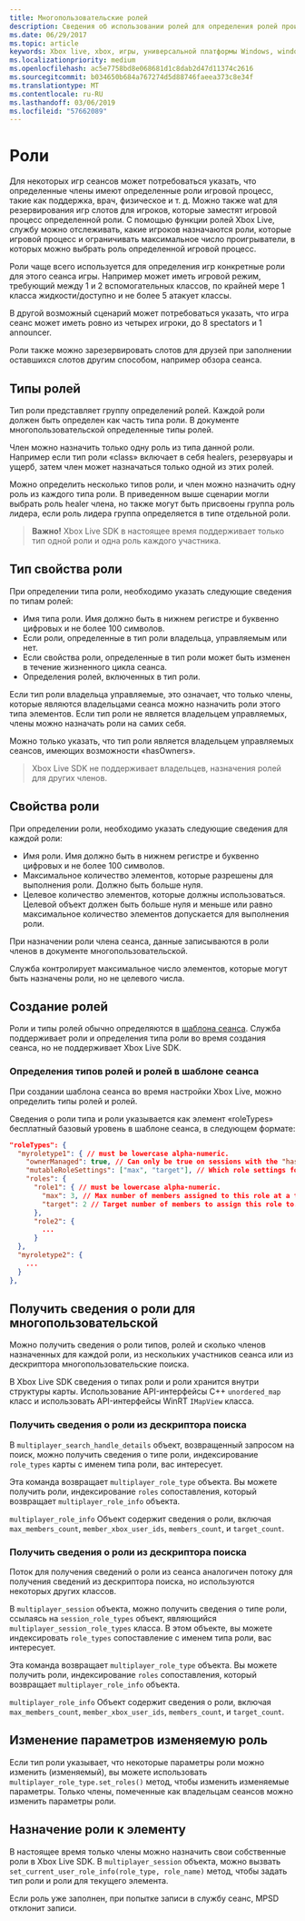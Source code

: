 ```yaml
---
title: Многопользовательские ролей
description: Сведения об использовании ролей для определения ролей проигрывателя в многопользовательскую Xbox Live.
ms.date: 06/29/2017
ms.topic: article
keywords: Xbox live, xbox, игры, универсальной платформы Windows, windows 10, xbox one, многопользовательские, роли
ms.localizationpriority: medium
ms.openlocfilehash: ac5e7758bd8e068681d1c8dab2d47d11374c2616
ms.sourcegitcommit: b034650b684a767274d5d88746faeea373c8e34f
ms.translationtype: MT
ms.contentlocale: ru-RU
ms.lasthandoff: 03/06/2019
ms.locfileid: "57662089"
---
```

# <a name="roles"></a>Роли

Для некоторых игр сеансов может потребоваться указать, что определенные члены имеют определенные роли игровой процесс, такие как поддержка, врач, физическое и т. д. Можно также wat для резервирования игр слотов для игроков, которые заместят игровой процесс определенной роли. С помощью функции ролей Xbox Live, службу можно отслеживать, какие игроков назначаются роли, которые игровой процесс и ограничивать максимальное число проигрыватели, в которых можно выбрать роль определенной игровой процесс.

Роли чаще всего используется для определения игр конкретные роли для этого сеанса игры. Например может иметь игровой режим, требующий между 1 и 2 вспомогательных классов, по крайней мере 1 класса жидкости/доступно и не более 5 атакует классы.

В другой возможный сценарий может потребоваться указать, что игра сеанс может иметь ровно из четырех игроки, до 8 spectators и 1 announcer.

Роли также можно зарезервировать слотов для друзей при заполнении оставшихся слотов другим способом, например обзора сеанса.

## <a name="role-types"></a>Типы ролей

Тип роли представляет группу определений ролей. Каждой роли должен быть определен как часть типа роли. В документе многопользовательской определенные типы ролей.

Член можно назначить только одну роль из типа данной роли. Например если тип роли «class» включает в себя healers, резервуары и ущерб, затем член может назначаться только одной из этих ролей.

Можно определить несколько типов роли, и член можно назначить одну роль из каждого типа роли. В приведенном выше сценарии могли выбрать роль healer члена, но также могут быть присвоены группа роль лидера, если роль лидера группа определяется в типе отдельной роли.

> **Важно!** Xbox Live SDK в настоящее время поддерживает только тип одной роли и одна роль каждого участника.

## <a name="role-type-properties"></a>Тип свойства роли

При определении типа роли, необходимо указать следующие сведения по типам ролей:

* Имя типа роли. Имя должно быть в нижнем регистре и буквенно цифровых и не более 100 символов.
* Если роли, определенные в тип роли владельца, управляемым или нет.
* Если свойства роли, определенные в тип роли может быть изменен в течение жизненного цикла сеанса.
* Определения ролей, включенных в тип роли.

Если тип роли владельца управляемые, это означает, что только члены, которые являются владельцами сеанса можно назначить роли этого типа элементов. Если тип роли не является владельцем управляемых, члены можно назначать роли на самих себя.

Можно только указать, что тип роли является владельцем управляемых сеансов, имеющих возможности «hasOwners».

> Xbox Live SDK не поддерживает владельцев, назначения ролей для других членов.

## <a name="role-properties"></a>Свойства роли

При определении роли, необходимо указать следующие сведения для каждой роли:

* Имя роли. Имя должно быть в нижнем регистре и буквенно цифровых и не более 100 символов.
* Максимальное количество элементов, которые разрешены для выполнения роли. Должно быть больше нуля.
* Целевое количество элементов, которые должны использоваться. Целевой объект должен быть больше нуля и меньше или равно максимальное количество элементов допускается для выполнения роли.

При назначении роли члена сеанса, данные записываются в роли членов в документе многопользовательской.

Служба контролирует максимальное число элементов, которые могут быть назначены роли, но не целевого числа.

## <a name="create-roles"></a>Создание ролей

Роли и типы ролей обычно определяются в [шаблона сеанса](service-configuration/session-templates.md). Служба поддерживает роли и определения типа роли во время создания сеанса, но не поддерживает Xbox Live SDK.

### <a name="define-role-types-and-roles-in-a-session-template"></a>Определения типов ролей и ролей в шаблоне сеанса

При создании шаблона сеанса во время настройки Xbox Live, можно определить типы ролей и ролей.

Сведения о роли типа и роли указывается как элемент «roleTypes» бесплатный базовый уровень в шаблоне сеанса, в следующем формате:

```json
"roleTypes": {
  "myroletype1": { // must be lowercase alpha-numeric.
    "ownerManaged": true, // Can only be true on sessions with the "hasOwners" capability set. If true, only the owner of the session can assign this role to members.
    "mutableRoleSettings": ["max", "target"], // Which role settings for roles in this role type can be modified throughout the life of the session. Exclude role settings to lock them.
    "roles": {
      "role1": { // must be lowercase alpha-numeric.
        "max": 3, // Max number of members assigned to this role at a time, enforced by MPSD.
        "target": 2 // Target number of members to assign this role to. Like max, but not enforced (can be exceeded).
      },
      "role2": {
        ...
      }
  },
  "myroletype2": {
    ...
  }
},
```

## <a name="retrieve-role-information-for-a-multiplayer-session"></a>Получить сведения о роли для многопользовательской

Можно получить сведения о роли типов, ролей и сколько членов назначенных для каждой роли, из нескольких участников сеанса или из дескриптора многопользовательские поиска.

В Xbox Live SDK сведения о типах роли и роли хранится внутри структуры карты. Использование API-интерфейсы C++ `unordered_map` класс и использовать API-интерфейсы WinRT `IMapView` класса.

### <a name="get-the-role-information-from-a-search-handle"></a>Получить сведения о роли из дескриптора поиска

В `multiplayer_search_handle_details` объект, возвращенный запросом на поиск, можно получить сведения о типе роли, индексирование `role_types` карты с именем типа роли, вас интересует.

Эта команда возвращает `multiplayer_role_type` объекта. Вы можете получить роли, индексирование `roles` сопоставления, который возвращает `multiplayer_role_info` объекта.

`multiplayer_role_info` Объект содержит сведения о роли, включая `max_members_count`, `member_xbox_user_ids`, `members_count`, и `target_count`.

### <a name="get-the-role-information-from-a-search-handle"></a>Получить сведения о роли из дескриптора поиска

Поток для получения сведений о роли из сеанса аналогичен потоку для получения сведений из дескриптора поиска, но используются некоторых других классов.

В `multiplayer_session` объекта, можно получить сведения о типе роли, ссылаясь на `session_role_types` объект, являющийся `multiplayer_session_role_types` класса. В этом объекте, вы можете индексировать `role_types` сопоставление с именем типа роли, вас интересует.

Эта команда возвращает `multiplayer_role_type` объекта. Вы можете получить роли, индексирование `roles` сопоставления, который возвращает `multiplayer_role_info` объекта.

`multiplayer_role_info` Объект содержит сведения о роли, включая `max_members_count`, `member_xbox_user_ids`, `members_count`, и `target_count`.

## <a name="change-mutable-role-settings"></a>Изменение параметров изменяемую роль

Если тип роли указывает, что некоторые параметры роли можно изменить (изменяемый), вы можете использовать `multiplayer_role_type.set_roles()` метод, чтобы изменить изменяемые параметры. Только члены, помеченные как владельцам сеансов можно изменить параметры роли.

## <a name="assign-a-role-to-a-member"></a>Назначение роли к элементу

В настоящее время только члены можно назначить свои собственные роли в Xbox Live SDK. В `multiplayer_session` объекта, можно вызвать `set_current_user_role_info(role_type, role_name)` метод, чтобы задать тип роли и роли для текущего элемента.

Если роль уже заполнен, при попытке записи в службу сеанс, MPSD отклонит записи.
